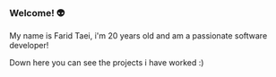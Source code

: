 ### Welcome! 👽

My name is Farid Taei, i'm 20 years old and am a passionate software developer!

Down here you can see the projects i have worked :) 
